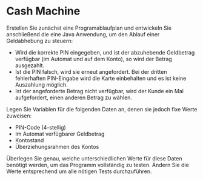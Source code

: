 # Cash Machine

Erstellen Sie zunächst eine Programablaufplan und entwickeln Sie anschließend die eine Java Anwendung, um den Ablauf einer Geldabhebung zu steuern:

- Wird die korrekte PIN eingegeben, und ist der abzuhebende  Geldbetrag verfügbar (im Automat und auf dem Konto), so wird der Betrag ausgezahlt. 
- Ist die PIN falsch, wird sie erneut angefordert. Bei der dritten fehlerhaften PIN-Eingabe wird die Karte einbehalten und es ist keine Auszahlung möglich. 
- Ist der angeforderte Betrag nicht verfügbar, wird der Kunde ein Mal aufgefordert, einen anderen Betrag zu wählen. 

Legen Sie Variablen für die folgenden Daten an, denen sie jedoch fixe Werte zuweisen:

-  PIN-Code (4-stellig) 
- Im Automat verfügbarer Geldbetrag
- Kontostand 
- Überziehungsrahmen des Kontos 

Überlegen Sie genau, welche unterschiedlichen Werte für diese Daten benötigt werden, um das Programm vollständig zu testen. Ändern Sie die Werte entsprechend um alle nötigen Tests durchzuführen. 

